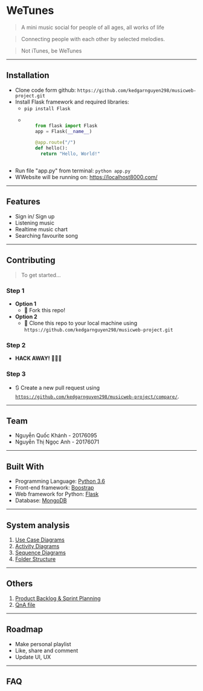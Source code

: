 # WeTunes
> A mini music social for people of all ages, all works of life

> Connecting people with each other by selected melodies.

> Not iTunes, be WeTunes
---
## Installation
- Clone code form github: `https://github.com/kedgarnguyen298/musicweb-project.git`
- Install Flask framework and required libraries:
  - `pip install Flask`
  - ```python
  
        from flask import Flask
        app = Flask(__name__)
        
        @app.route("/")
        def hello():
          return "Hello, World!"
  ```
- Run file "app.py" from terminal: `python app.py`
- WWebsite will be running on: https://localhost8000.com/
---
## Features
- Sign in/ Sign up
- Listening music
- Realtime music chart
- Searching favourite song
---
## Contributing
> To get started...
### Step 1
- **Option 1**
    - 🍴 Fork this repo!
- **Option 2**
    - 👯 Clone this repo to your local machine using `https://github.com/kedgarnguyen298/musicweb-project.git`
### Step 2
- **HACK AWAY!** 🔨🔨🔨
### Step 3
- 🔃 Create a new pull request using <a href="https://github.com/kedgarnguyen298/musicweb-project/compare/" target="_blank">`https://github.com/kedgarnguyen298/musicweb-project/compare/`</a>.
---
## Team
- Nguyễn Quốc Khánh - 20176095
- Nguyễn Thị Ngọc Anh - 20176071
---
## Built With
- Programming Language: [Python 3.6](https://www.python.org/)
- Front-end framework: [Boostrap](https://getbootstrap.com/)
- Web framework for Python: [Flask](https://flask.palletsprojects.com/en/1.1.x/)
- Database: [MongoDB](https://www.mongodb.com/)
---
## System analysis
1. [Use Case Diagrams](system-analysis/usecase)
2. [Activity Diagrams](system-analysis/activity%20diagram)
3. [Sequence Diagrams](system-analysis/sequence%20diagram)
4. [Folder Structure](system-analysis/folder%20structure)
---
## Others
1. [Product Backlog & Sprint Planning](https://github.com/kedgarnguyen298/musicweb-project/blob/master/Backlog%20%26%20Planning.xlsx)
2. [QnA file](QnA.xlsx)
---
## Roadmap
- Make personal playlist
- Like, share and comment
- Update UI, UX
---
## FAQ
